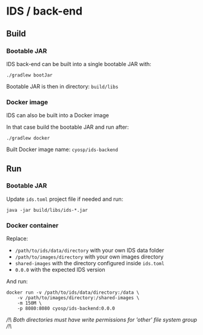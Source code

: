 # IDS / back-end

## Build

### Bootable JAR

IDS back-end can be built into a single bootable JAR with:

`./gradlew bootJar`

Bootable JAR is then in directory: `build/libs`

### Docker image

IDS can also be built into a Docker image

In that case build the bootable JAR and run after:

`./gradlew docker`

Built Docker image name: `cyosp/ids-backend`

## Run

### Bootable JAR

Update `ids.toml` project file if needed and run:

`java -jar build/libs/ids-*.jar`

### Docker container

Replace:
 * `/path/to/ids/data/directory` with your own IDS data folder
 * `/path/to/images/directory` with your own images directory
 * `shared-images` with the directory configured inside `ids.toml`
 * `0.0.0` with the expected IDS version

And run:
```
docker run -v /path/to/ids/data/directory:/data \
    -v /path/to/images/directory:/shared-images \
    -m 150M \
    -p 8080:8080 cyosp/ids-backend:0.0.0
```

*/!\ Both directories must have write permissions for 'other' file system group /!\\*

